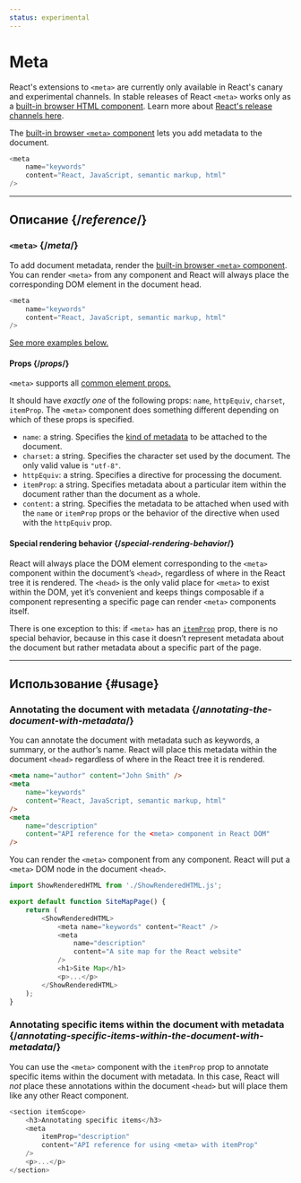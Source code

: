 ```yaml
---
status: experimental
---
```


# Meta

<Canary>

React's extensions to `<meta>` are currently only available in React's canary and experimental channels. In stable releases of React `<meta>` works only as a [built-in browser HTML component](https://react.dev/reference/react-dom/components#all-html-components). Learn more about [React's release channels here](https://react.dev/community/versioning-policy#all-release-channels).

</Canary>

<Intro>

The [built-in browser `<meta>` component](https://developer.mozilla.org/en-US/docs/Web/HTML/Element/meta) lets you add metadata to the document.

```js
<meta
    name="keywords"
    content="React, JavaScript, semantic markup, html"
/>
```

</Intro>

<InlineToc />

---

## Описание {/_reference_/}

### `<meta>` {/_meta_/}

To add document metadata, render the [built-in browser `<meta>` component](https://developer.mozilla.org/en-US/docs/Web/HTML/Element/meta). You can render `<meta>` from any component and React will always place the corresponding DOM element in the document head.

```js
<meta
    name="keywords"
    content="React, JavaScript, semantic markup, html"
/>
```

[See more examples below.](#usage)

#### Props {/_props_/}

`<meta>` supports all [common element props.](./common.md#props)

It should have _exactly one_ of the following props: `name`, `httpEquiv`, `charset`, `itemProp`. The `<meta>` component does something different depending on which of these props is specified.

-   `name`: a string. Specifies the [kind of metadata](https://developer.mozilla.org/en-US/docs/Web/HTML/Element/meta/name) to be attached to the document.
-   `charset`: a string. Specifies the character set used by the document. The only valid value is `"utf-8"`.
-   `httpEquiv`: a string. Specifies a directive for processing the document.
-   `itemProp`: a string. Specifies metadata about a particular item within the document rather than the document as a whole.
-   `content`: a string. Specifies the metadata to be attached when used with the `name` or `itemProp` props or the behavior of the directive when used with the `httpEquiv` prop.

#### Special rendering behavior {/_special-rendering-behavior_/}

React will always place the DOM element corresponding to the `<meta>` component within the document’s `<head>`, regardless of where in the React tree it is rendered. The `<head>` is the only valid place for `<meta>` to exist within the DOM, yet it’s convenient and keeps things composable if a component representing a specific page can render `<meta>` components itself.

There is one exception to this: if `<meta>` has an [`itemProp`](https://developer.mozilla.org/en-US/docs/Web/HTML/Global_attributes/itemprop) prop, there is no special behavior, because in this case it doesn’t represent metadata about the document but rather metadata about a specific part of the page.

---

## Использование {#usage}

### Annotating the document with metadata {/_annotating-the-document-with-metadata_/}

You can annotate the document with metadata such as keywords, a summary, or the author’s name. React will place this metadata within the document `<head>` regardless of where in the React tree it is rendered.

```html
<meta name="author" content="John Smith" />
<meta
    name="keywords"
    content="React, JavaScript, semantic markup, html"
/>
<meta
    name="description"
    content="API reference for the <meta> component in React DOM"
/>
```

You can render the `<meta>` component from any component. React will put a `<meta>` DOM node in the document `<head>`.

<SandpackWithHTMLOutput>

```js src/App.js active
import ShowRenderedHTML from './ShowRenderedHTML.js';

export default function SiteMapPage() {
    return (
        <ShowRenderedHTML>
            <meta name="keywords" content="React" />
            <meta
                name="description"
                content="A site map for the React website"
            />
            <h1>Site Map</h1>
            <p>...</p>
        </ShowRenderedHTML>
    );
}
```

</SandpackWithHTMLOutput>

### Annotating specific items within the document with metadata {/_annotating-specific-items-within-the-document-with-metadata_/}

You can use the `<meta>` component with the `itemProp` prop to annotate specific items within the document with metadata. In this case, React will _not_ place these annotations within the document `<head>` but will place them like any other React component.

```js
<section itemScope>
    <h3>Annotating specific items</h3>
    <meta
        itemProp="description"
        content="API reference for using <meta> with itemProp"
    />
    <p>...</p>
</section>
```
